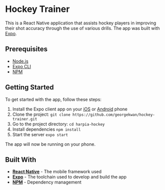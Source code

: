 
# **Hockey Trainer**

This is a React Native application that assists hockey players in improving their shot accuracy through the use of various drills. The app was built with [Expo](https://expo.io/).

## Prerequisites
* [Node.js](https://nodejs.org/)
* [Expo CLI](https://docs.expo.io/versions/latest/workflow/expo-cli/)
* [NPM](https://www.npmjs.com/)

## Getting Started
To get started with the app, follow these steps:

1. Install the Expo client app on your [iOS](https://apps.apple.com/us/app/expo-go/id982107779) or [Android](https://play.google.com/store/apps/details?id=host.exp.exponent&gl=US) phone
2. Clone the project: ``` git clone https://github.com/georgekwan/hockey-trainer.git ```
3. Go to the project directory: ``` cd harpia-hockey ```
4. Install dependencies ``` npm install ```
5. Start the server ``` expo start ```

The app will now be running on your phone.

## Built With
* [**React Native**](https://reactnative.dev/) - The mobile framework used
* [**Expo**](https://expo.io/) - The toolchain used to develop and build the app
* [**NPM**](https://www.npmjs.com/) - Dependency management
